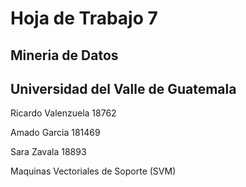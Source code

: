 # Hoja de Trabajo 7
## Mineria de Datos
## Universidad del Valle de Guatemala
<p> Ricardo Valenzuela 18762 </p>
<p> Amado Garcia 181469 </p>
<p> Sara Zavala 18893 </p>
Maquinas Vectoriales de Soporte (SVM)
